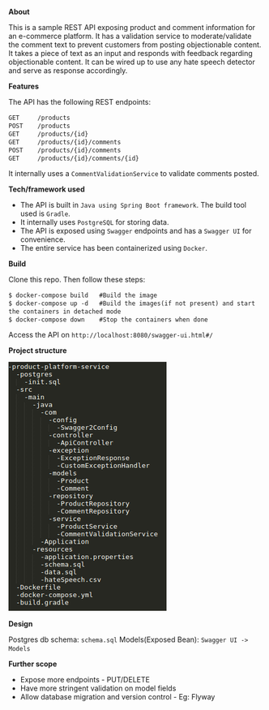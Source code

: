 **About**


This is a sample REST API exposing product and comment information for an e-commerce platform. It has a validation service to moderate/validate the comment text to prevent customers from posting objectionable content. It takes a piece of text as an input and responds with feedback regarding objectionable content. It can be wired up to use any hate speech detector and serve as response accordingly.

**Features**

The API has the following REST endpoints:
```
GET     /products
POST    /products
GET     /products/{id}
GET     /products/{id}/comments
POST    /products/{id}/comments
GET     /products/{id}/comments/{id}
```

It internally uses a `CommentValidationService` to validate comments posted.

**Tech/framework used**

- The API is built in `Java using Spring Boot framework`. The build tool used is `Gradle`.
- It internally uses `PostgreSQL` for storing data.
- The API is exposed using `Swagger` endpoints and has a `Swagger UI` for convenience.
- The entire service has been containerized using `Docker`.

**Build**

Clone this repo. Then follow these steps:
```
$ docker-compose build   #Build the image
$ docker-compose up -d   #Build the images(if not present) and start the containers in detached mode
$ docker-compose down    #Stop the containers when done
```
Access the API on `http://localhost:8080/swagger-ui.html#/`

**Project structure**

![Project structure](images/ps.png)

**Design**

Postgres db schema: `schema.sql`
Models(Exposed Bean): `Swagger UI -> Models`

**Further scope**
- Expose more endpoints - PUT/DELETE
- Have more stringent validation on model fields
- Allow database migration and version control - Eg: Flyway


